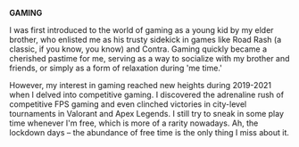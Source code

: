 **GAMING**

<!-- Got introduced to world of gaming as a very young kid by my elder brother who appointed me as his professional kicker in the game of roadrash (if you know you know), and as his fellow comrade in Contra. It has ever since stuck with me mostly as a form of socializing with my friends, brother or cousins, or as a me time activity.

However, my interest in gaming peaked during 2019-2021, when I discovered competitive gaming and became a competitive FPS gamer winning city level tournaments in Valorant. Apex Legends happens to be my favorite game still, and I play it during whatever spare time I get. Life surely would never get as free as the times of lockdown (The only reason for me to miss 2020-2021)  -->

I was first introduced to the world of gaming as a young kid by my elder brother, who enlisted me as his trusty sidekick in games like Road Rash (a classic, if you know, you know) and Contra. Gaming quickly became a cherished pastime for me, serving as a way to socialize with my brother and friends, or simply as a form of relaxation during 'me time.'

However, my interest in gaming reached new heights during 2019-2021 when I delved into competitive gaming. I discovered the adrenaline rush of competitive FPS gaming and even clinched victories in city-level tournaments in Valorant and Apex Legends. I still try to sneak in some play time whenever I'm free, which is more of a rarity nowadays. Ah, the lockdown days – the abundance of free time is the only thing I miss about it.